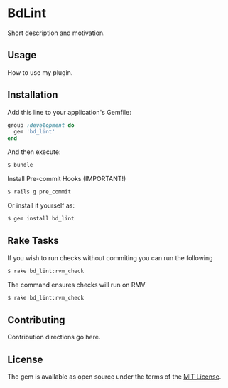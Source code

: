 # BdLint
Short description and motivation.

## Usage
How to use my plugin.

## Installation
Add this line to your application's Gemfile:

```ruby
group :development do
  gem 'bd_lint'
end
```

And then execute:
```bash
$ bundle
```

Install Pre-commit Hooks (IMPORTANT!)
```bash
$ rails g pre_commit
```

Or install it yourself as:
```bash
$ gem install bd_lint
```

## Rake Tasks

If you wish to run checks without commiting you can run the following
```bash
$ rake bd_lint:rvm_check
```

The command ensures checks will run on RMV
```bash
$ rake bd_lint:rvm_check
```

## Contributing
Contribution directions go here.

## License
The gem is available as open source under the terms of the [MIT License](http://opensource.org/licenses/MIT).
